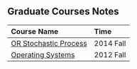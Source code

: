 ## Graduate Courses Notes

|Course Name|  Time |
|:-----------|:-----|
|[OR Stochastic Process](./file/stochatic-process.md)| 2014 Fall|
|[Operating Systems](./file/os.md)| 2012 Fall|
